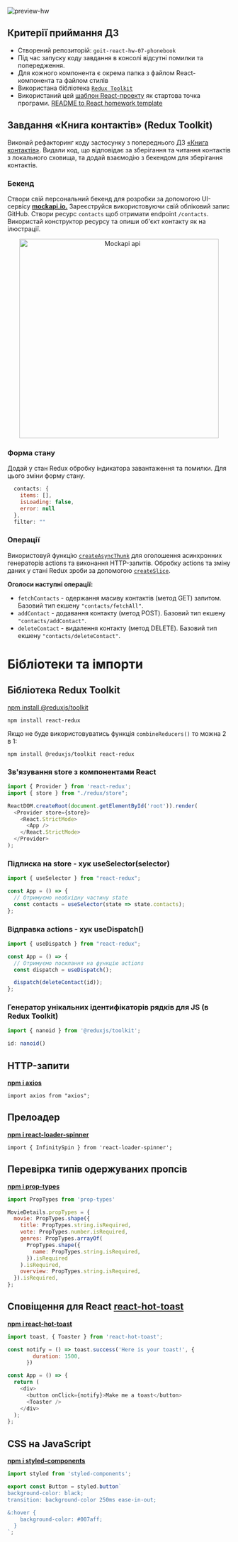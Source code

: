 ![preview-hw](/preview.jpg)

## Критерії приймання ДЗ
- Створений репозиторій: `goit-react-hw-07-phonebook`
- Під час запуску коду завдання в консолі відсутні помилки та попередження.
- Для кожного компонента є окрема папка з файлом React-компонента та файлом стилів
- Використана бібліотека [`Redux Toolkit`](https://redux-toolkit.js.org/)
- Використаний цей
[шаблон React-проекту](https://github.com/goitacademy/react-homework-template#readme)
як стартова точка програми. [README to React homework template](/README.template.md)

## Завдання «Книга контактів» (Redux Toolkit)
Виконай рефакторинг коду застосунку з попереднього ДЗ [«Книга контактів»](https://github.com/Tasitaforme/goit-react-hw-06-phonebook). Видали код, що відповідає за зберігання та читання контактів з локального сховища, та додай взаємодію з бекендом для зберігання контактів.


### Бекенд
Створи свій персональний бекенд для розробки за допомогою UI-сервісу [**mockapi.io.**](https://mockapi.io/) Зареєструйся використовуючи свій обліковий запис GitHub. Створи ресурс `contacts` щоб отримати endpoint `/contacts`. Використай конструктор ресурсу та опиши об'єкт контакту як на ілюстрації.

<p align="center">
<img src="./api.png" alt="Mockapi api" width="450" style="display:block; margin-left:auto; margin-right:auto; margin-bottom:0; margin-top:0;" />
</p> 

### Форма стану
Додай у стан Redux обробку індикатора завантаження та помилки. Для цього зміни форму стану.

```js
  contacts: {
    items: [],
    isLoading: false,
    error: null
  },
  filter: ""
```

### Операції
Використовуй функцію [`createAsyncThunk`](https://redux-toolkit.js.org/api/createAsyncThunk) для оголошення асинхронних генераторів actions та виконання HTTP-запитів. Обробку actions  та зміну даних у стані Redux зроби за допомогою [`createSlice`](https://redux-toolkit.js.org/api/createSlice).

**Оголоси наступні операції:**

- `fetchContacts` - одержання масиву контактів (метод GET) запитом. Базовий тип екшену `"contacts/fetchAll"`.
- `addContact` - додавання контакту (метод POST). Базовий тип екшену `"contacts/addContact"`.
- `deleteContact` - видалення контакту (метод DELETE). Базовий тип екшену `"contacts/deleteContact"`.

# Бібліотеки та імпорти

## Бібліотека Redux Toolkit
[npm install @reduxjs/toolkit](https://redux-toolkit.js.org/introduction/getting-started)

`npm install react-redux`

Якщо не буде використовуватись функція `combineReducers()` то можна 2 в 1:

`npm install @reduxjs/toolkit react-redux`


### Зв'язування store з компонентами React
```js
import { Provider } from 'react-redux';
import { store } from "./redux/store";

ReactDOM.createRoot(document.getElementById('root')).render(
  <Provider store={store}>
    <React.StrictMode>
      <App />
    </React.StrictMode>
  </Provider>
);
```
### Підписка на store - хук useSelector(selector)
```js
import { useSelector } from "react-redux";

const App = () => {
  // Отримуємо необхідну частину state
  const contacts = useSelector(state => state.contacts);
};
```
### Відправка actions - хук useDispatch()

```js
import { useDispatch } from "react-redux";

const App = () => {
  // Отримуємо посилання на функцію actions
  const dispatch = useDispatch();

  dispatch(deleteСontact(id));
};
```

### Генератор унікальних ідентифікаторів рядків для JS (в Redux Toolkit)

```js
import { nanoid } from '@reduxjs/toolkit';

id: nanoid()
```

## HTTP-запити 
[**npm i axios**](https://axios-http.com/)

`import axios from "axios";`

## Прелоадер
[**npm i  react-loader-spinner**](https://mhnpd.github.io/react-loader-spinner/)

`import { InfinitySpin } from 'react-loader-spinner';`


## Перевірка типів одержуваних пропсів
[**npm i prop-types**](https://www.npmjs.com/package/prop-types)

```js
import PropTypes from 'prop-types'

MovieDetails.propTypes = {
  movie: PropTypes.shape({
    title: PropTypes.string.isRequired,
    vote: PropTypes.number.isRequired,
    genres: PropTypes.arrayOf(
      PropTypes.shape({
        name: PropTypes.string.isRequired,
      }).isRequired
    ).isRequired,
    overview: PropTypes.string.isRequired,
  }).isRequired,
};
```

## Cповіщення для React [react-hot-toast](https://react-hot-toast.com/docs)
[**npm i react-hot-toast**](https://www.npmjs.com/package/react-hot-toast)

```js
import toast, { Toaster } from 'react-hot-toast';

const notify = () => toast.success('Here is your toast!', {
        duration: 1500,
      })

const App = () => {
  return (
    <div>
      <button onClick={notify}>Make me a toast</button>
      <Toaster />
    </div>
  );
};
```

## CSS на JavaScript
[**npm i styled-components**](https://www.npmjs.com/package/styled-components)

```js
import styled from 'styled-components';

export const Button = styled.button`
background-color: black;
transition: background-color 250ms ease-in-out;

&:hover {
    background-color: #007aff;
  }
`;
```
